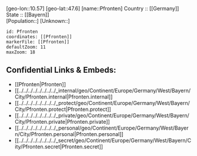 ﻿---
location: [47.6,10.57] 
mapzoom: [7,12] 
mapmarker: city 
type: City
tags:
- geo/City


SpocWebEntityId: 33347
isDeleted: false
confidential: public

---
[geo-lon::10.57] 
[geo-lat::47.6] 
[name::Pfronten] 
Country :: [[Germany]]  
State :: [[Bayern]]  
[Population::] 
[Unknown::] 


```leaflet
id: Pfronten
coordinates: [[Pfronten]] 
markerFile: [[Pfronten]] 
defaultZoom: 11 
maxZoom: 18
```


## Confidential Links & Embeds: 
- [[Pfronten|Pfronten]]  
- [[../../../../../../../../_internal/geo/Continent/Europe/Germany/West/Bayern/City/Pfronten.internal|Pfronten.internal]] 
- [[../../../../../../../../_protect/geo/Continent/Europe/Germany/West/Bayern/City/Pfronten.protect|Pfronten.protect]] 
- [[../../../../../../../../_private/geo/Continent/Europe/Germany/West/Bayern/City/Pfronten.private|Pfronten.private]] 
- [[../../../../../../../../_personal/geo/Continent/Europe/Germany/West/Bayern/City/Pfronten.personal|Pfronten.personal]] 
- [[../../../../../../../../_secret/geo/Continent/Europe/Germany/West/Bayern/City/Pfronten.secret|Pfronten.secret]] 
